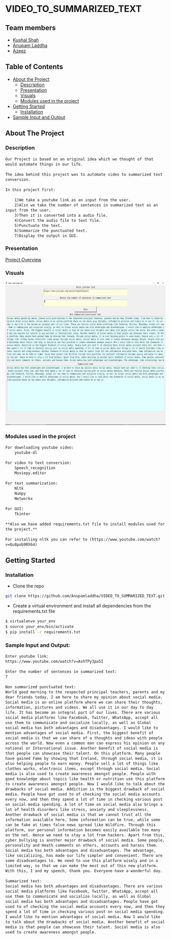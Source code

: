 # VIDEO_TO_SUMMARIZED_TEXT


## Team members
- [Kushal Shah](https://github.com/Kushal-Ajay-Shah)
- [Anupam Laddha](https://github.com/Anupamladdha)
- [Azeez](https://github.com/azeez-72)

## Table of Contents

* [About the Project](#about-the-project)
  * [Description](#description)
  * [Presentation](#presentation)
  * [Visuals](#visuals)
  * [Modules used in the project](#modules-used-in-the-project)
* [Getting Started](#getting-started)
  * [Installation](#installation)
* [Sample Input and Output](#sample-input-and-output)





## About The Project

### Description

    Our Project is based on an original idea which we thought of that would automate things in our life. 

    The idea behind this project was to automate video to summarized text conversion.

    In this project first: 

        1)We take a youtube link as an input from the user.
        2)Also we take the number of sentences in summarized text as an input from the user.
        3)Then it is converted into a audio file.
        4)Convert the audio file to text file.
        5)Punctuate the text.
        6)Summarize the punctuated text.
        7)Display the output in GUI.
      
### Presentation 
[Project Overview](https://docs.google.com/presentation/d/1ZXrcSNWf0AMQt-cr2gYh-kJHyNturibQR8BC6oQkLDc/edit#slide=id.gb0f88be3ed_4_5)

### Visuals
<img src="https://github.com/Anupamladdha/VIDEO_TO_SUMMARIZED_TEXT/blob/main/Screenshots/Output1.png" height = 450/> 


### Modules used in the project

    For downloading youtube video:
        youtube-dl

    For video to text conversion:
        Speech_recognition
        Moviepy.editor

    For text summarization:
        Nltk
        Numpy
        Networkx

    For GUI:
        Tkinter

    **Also we have added requirements.txt file to install modules used for the project.**

    For installing nltk you can refer to (https://www.youtube.com/watch?v=Qu8pob9RX64) 
    
## Getting Started
    
### Installation
* Clone the repo
```bash
git clone https://github.com/Anupamladdha/VIDEO_TO_SUMMARIZED_TEXT.git
```
* Create a virtual environment and install all dependencies from the requirements.txt file
```bash
$ virtualenve your_env
$ source your_env/bin/activate
$ pip install -r requirements.txt
```

### Sample Input and Output:

    Enter youtube link:
    https://www.youtube.com/watch?v=AshTPy3pa5I

    Enter the number of sentences in summarized text:
    7

    Non summarized punctuated text:
    World good morning to the respected principal teachers, parents and my dear friends today, I am here to share my opinion about social media. Social media is an online platform where we can share their thoughts, information, pictures and videos. We all use it in our day to day life. It has become an integral part of our lives. There are various social media platforms like Facebook, Twitter, WhatsApp, accept all use them to communicate and socialize locally, as well as Global social media has both advantages and disadvantages. I would like to mention advantages of social media. First, the biggest benefit of social media is that we can share of a thoughts and ideas with people across the world. Now even a common man can express his opinion on any national or International issue. Another benefit of social media is that people can showcase their talent. On this platform. Many people have gained Fame by showing that Ireland, through social media, it is also helping people to earn money. People sell a lot of things like clothes works, electronic items, except through social media. Social media is also used to create awareness amongst people. People with good knowledge about topics like health or nutrition use this platform to create awareness amongst people. Now I would like to talk about the drawbacks of social media. Addiction is the biggest drawback of social media. People have got used to of checking the social media accounts every now, and then they spend a lot of time in checking various post on social media spending. A lot of time on social media also brings a lot of health disorders like stress, anxiety and sleeplessness. Another drawback of social media is that we cannot trust all the information available here. Some information can be true, while some can be fake at times false news spread like Wildfire. Through this platform, our personal information becomes easily available too many on the net. Hence we need to stay a lot from hackers. Apart from this, cyber bullying is another major drawback of social media. Some people, personality and Heath comments on others, accounts and harass them. Social media has both advantages and disadvantages. The advantage, like socializing, has made our life simpler and convenient. There are some disadvantages to. We need to use this platform wisely and in a limited way, so that we can make the most out of this new platform. With this, I and my speech, thank you. Everyone have a wonderful day. 

    Summarized text:
    Social media has both advantages and disadvantages. There are various social media platforms like Facebook, Twitter, WhatsApp, accept all use them to communicate and socialize locally, as well as Global social media has both advantages and disadvantages. People have got used to of checking the social media accounts every now, and then they spend a lot of time in checking various post on social media spending. I would like to mention advantages of social media. Now I would like to talk about the drawbacks of social media. Another benefit of social media is that people can showcase their talent. Social media is also used to create awareness amongst people.

